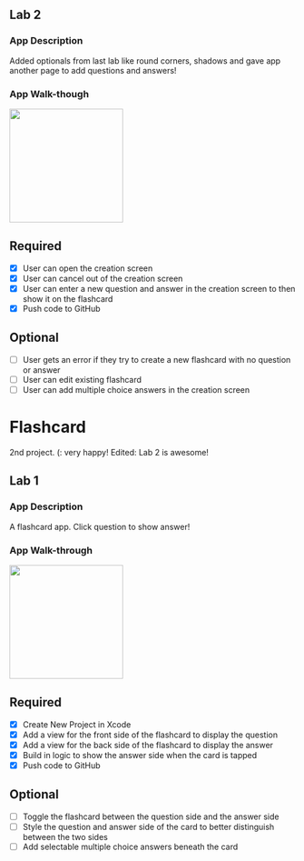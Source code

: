 
## Lab 2

### App Description
Added optionals from last lab like round corners, shadows and gave app another page to add questions and answers!

### App Walk-though

<img src="http://g.recordit.co/o5VteaBXK7.gif" width=200><br>

## Required
- [x] User can open the creation screen
- [x] User can cancel out of the creation screen
- [x] User can enter a new question and answer in the creation screen to then show it on the flashcard
- [x] Push code to GitHub
## Optional
- [ ] User gets an error if they try to create a new flashcard with no question or answer
- [ ] User can edit existing flashcard
- [ ] User can add multiple choice answers in the creation screen

# Flashcard
2nd project. (: very happy! Edited: Lab 2 is awesome!


## Lab 1

### App Description
A flashcard app. Click question to show answer!

### App Walk-through
<img src="http://g.recordit.co/S56z7onA4B.gif" width=200><br>

## Required
- [x] Create New Project in Xcode
- [x] Add a view for the front side of the flashcard to display the question
- [x] Add a view for the back side of the flashcard to display the answer
- [x] Build in logic to show the answer side when the card is tapped
- [x] Push code to GitHub
## Optional
- [ ] Toggle the flashcard between the question side and the answer side
- [ ] Style the question and answer side of the card to better distinguish between the two sides
- [ ] Add selectable multiple choice answers beneath the card
